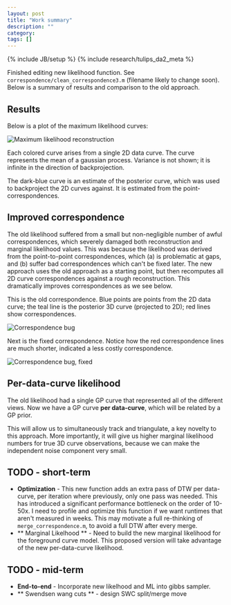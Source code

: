 ```yaml
---
layout: post
title: "Work summary"
description: ""
category: 
tags: []
---
```

{% include JB/setup %}
{% include research/tulips_da2_meta %}

Finished editing new likelihood function.  See `correspondence/clean_correspondence3.m` (filename likely to change soon).  Below is a summary of results and comparison to the old approach.

Results
-----------

Below is a plot of the maximum likelihood curves:

![Maximum likelihood reconstruction]({{site.baseurl}}/img/2013-06-28-likelihood_1.gif)

Each colored curve arises from a single 2D data curve.  The curve represents the mean of a gaussian process. Variance is not shown; it is infinite in the direction of backprojection.  

The dark-blue curve is an estimate of the posterior curve, which was used to backproject the 2D curves against.  It is estimated from the point-correspondences.

Improved correspondence
--------------------------------
The old likelihood suffered from a small but non-negligible number of awful correspondences, which severely damaged both reconstruction and marginal likelihood values.  This was because the likelihood was derived from the point-to-point correspondences, which (a) is problematic at gaps, and (b) suffer bad correspondences which can't be fixed later.
The new approach uses the old approach as a starting point, but then recomputes all 2D curve correspondences against a rough reconstruction.  This dramatically improves correspondences as we see below.

This is the old correspondence.  Blue points are points from the 2D data curve;  the teal line is the posterior 3D curve (projected to 2D); red lines show correspondences. 

![Correspondence bug ]({{site.baseurl}}/img/2013-06-28-ll-bug.png)

Next is the fixed correspondence.  Notice how the red correspondence lines are much shorter, indicated a less costly correspondence.

![Correspondence bug, fixed ]({{site.baseurl}}/img/2013-06-28-ll-bug-fixed.png)

Per-data-curve likelihood
----------------------------------

The old likelihood had a single GP curve that represented all of the different views.  Now we have a GP curve **per data-curve**, which will be related by a GP prior.

This will allow us to simultaneously track and triangulate, a key novelty to this approach.  More importantly, it will give us higher marginal likelihood numbers for true 3D curve observations, because we can make the independent noise component very small.

TODO - short-term
----------
* **Optimization** - This new function adds an extra pass of DTW per data-curve, per iteration where previously, only one pass was needed.  This has introduced a significant performance bottleneck on the order of 10-50x.  I need to profile and optimize this function if we want runtimes that aren't measured in weeks.  This may motivate a full re-thinking of `merge_correspondence.m`, to avoid a full DTW after every merge.
* ** Marginal Likelhood ** - Need to build the new marginal likelihood for the foreground curve model.  This proposed version will take advantage of the new per-data-curve likelihood.

TODO - mid-term
---------------
* **End-to-end** - Incorporate new likelhood and ML into gibbs sampler.
* ** Swendsen wang cuts ** - design SWC split/merge move


